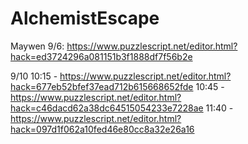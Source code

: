 # AlchemistEscape
Maywen 9/6: 
https://www.puzzlescript.net/editor.html?hack=ed3724296a081151b3f1888df7f56b2e

9/10
10:15 - https://www.puzzlescript.net/editor.html?hack=677eb52bfef37ead712b615668652fde
10:45 - https://www.puzzlescript.net/editor.html?hack=c46dacd62a38dc64515054233e7228ae
11:40 - https://www.puzzlescript.net/editor.html?hack=097d1f062a10fed46e80cc8a32e26a16